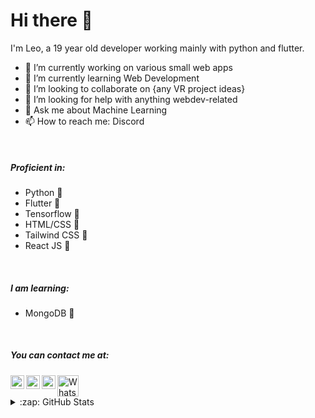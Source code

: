 # Hi there 👋

I'm Leo, a 19 year old developer working mainly with python and flutter.

- 🔭  I’m currently working on various small web apps
- 🌱  I’m currently learning Web Development
- 👯  I’m looking to collaborate on {any VR project ideas}
- 🤔  I’m looking for help with anything webdev-related
- 💬  Ask me about Machine Learning
- 📫  How to reach me: Discord

<br>

##### Proficient in:
- Python 🐍
- Flutter 🦋
- Tensorflow 🔬
- HTML/CSS 🧱
- Tailwind CSS 🎨
- React JS 💎

<br>

##### I am learning:
- MongoDB 📼

<br>

##### You can contact me at:

<div>
  <a target="_blank" href="https://www.github.com/Leo-Strijbos/">
    <img align="left" alt="GitHub" width="22px" src="https://cdn0.iconfinder.com/data/icons/octicons/1024/mark-github-512.png" />
  </a>
  <a target="_blank" href="mailto:leostersmail@gmail.com">
    <img align="left" alt="Gmail" width="22px" src="https://www.freepnglogos.com/uploads/logo-gmail-png/logo-gmail-png-gmail-icon-download-png-and-vector-1.png" />
  </a>
  <a target="_blank" href="https://www.discord.com/channels/@me/431452148425818122/">
    <img align="left" alt="Discord" width="22px" src="https://i.pinimg.com/originals/bc/0d/10/bc0d10e7d774a54825432f12d2469c1a.png" />
  </a>
  <a target="_blank" href="https://api.whatsapp.com/send?phone=41795675301">
    <img align="left" alt="WhatsApp" width="34px" src="https://logos-world.net/wp-content/uploads/2020/05/Logo-WhatsApp.png" />
  </a>
  <br>
</div>

<br>

<details>
  <summary>:zap: GitHub Stats</summary>
  <img align="left" alt="Leo-Strijbos' GitHub Stats" src='https://github-readme-stats-eta-drab.vercel.app/api?username=Leo-Strijbos&show_icons=true&hide_border=true' />
</details>

